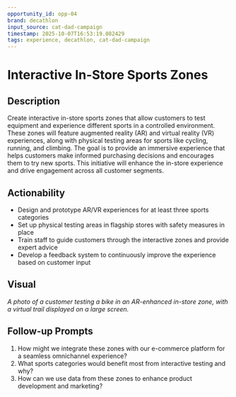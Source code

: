 ```yaml
---
opportunity_id: opp-04
brand: decathlon
input_source: cat-dad-campaign
timestamp: 2025-10-07T16:53:19.082429
tags: experience, decathlon, cat-dad-campaign
---
```


# Interactive In-Store Sports Zones

## Description

Create interactive in-store sports zones that allow customers to test equipment and experience different sports in a controlled environment. These zones will feature augmented reality (AR) and virtual reality (VR) experiences, along with physical testing areas for sports like cycling, running, and climbing. The goal is to provide an immersive experience that helps customers make informed purchasing decisions and encourages them to try new sports. This initiative will enhance the in-store experience and drive engagement across all customer segments.

## Actionability

- Design and prototype AR/VR experiences for at least three sports categories
- Set up physical testing areas in flagship stores with safety measures in place
- Train staff to guide customers through the interactive zones and provide expert advice
- Develop a feedback system to continuously improve the experience based on customer input

## Visual

*A photo of a customer testing a bike in an AR-enhanced in-store zone, with a virtual trail displayed on a large screen.*

## Follow-up Prompts

1. How might we integrate these zones with our e-commerce platform for a seamless omnichannel experience?
2. What sports categories would benefit most from interactive testing and why?
3. How can we use data from these zones to enhance product development and marketing?
